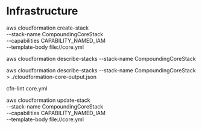 # Infrastructure

aws cloudformation create-stack \
--stack-name CompoundingCoreStack \
--capabilities CAPABILITY_NAMED_IAM \
--template-body file://core.yml

aws cloudformation describe-stacks --stack-name CompoundingCoreStack

aws cloudformation describe-stacks --stack-name CompoundingCoreStack > ./cloudformation-core-output.json

cfn-lint core.yml

aws cloudformation update-stack \
--stack-name CompoundingCoreStack \
--capabilities CAPABILITY_NAMED_IAM \
--template-body file://core.yml
